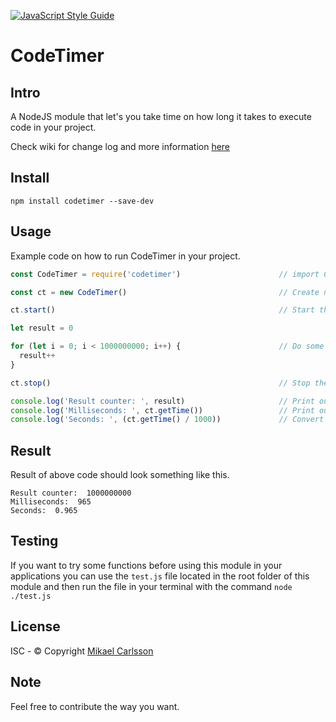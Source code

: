 [![JavaScript Style Guide](https://img.shields.io/badge/code_style-standard-brightgreen.svg)](https://standardjs.com)

# CodeTimer

## Intro
A NodeJS module that let's you take time on how long it takes to execute code in your project.

Check wiki for change log and more information [here](https://github.com/luxwarp/codetimer/wiki)

## Install
`npm install codetimer --save-dev`

## Usage
Example code on how to run CodeTimer in your project.

```javascript
const CodeTimer = require('codetimer')                      // import CodeTimer module.

const ct = new CodeTimer()                                  // Create new object from class.

ct.start()                                                  // Start the timer.

let result = 0

for (let i = 0; i < 1000000000; i++) {                      // Do some calculations.
  result++
}

ct.stop()                                                   // Stop the timer.

console.log('Result counter: ', result)                     // Print out the calculation.
console.log('Milliseconds: ', ct.getTime())                 // Print out the result. Result is in milliseconds by default.
console.log('Seconds: ', (ct.getTime() / 1000))             // Convert result to seconds. eg 0.834.
```

## Result
Result of above code should look something like this.
```
Result counter:  1000000000
Milliseconds:  965
Seconds:  0.965
```

## Testing
If you want to try some functions before using this module 
in your applications you can use the `test.js` file located in the
root folder of this module and then run the file in your terminal with the command
`node ./test.js`

## License
ISC - © Copyright [Mikael Carlsson](http://luxwarp.info)

## Note
Feel free to contribute the way you want.
